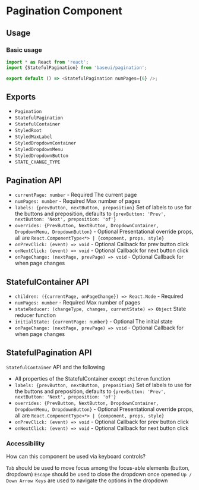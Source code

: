 # Pagination Component

## Usage

### Basic usage

```javascript
import * as React from 'react';
import {StatefulPagination} from 'baseui/pagination';

export default () => <StatefulPagination numPages={6} />;
```

## Exports

* `Pagination`
* `StatefulPagination`
* `StatefulContainer`
* `StyledRoot`
* `StyledMaxLabel`
* `StyledDropdownContainer`
* `StyledDropdownMenu`
* `StyledDropdownButton`
* `STATE_CHANGE_TYPE`

## Pagination API

* `currentPage: number` - Required
  The current page
* `numPages: number` - Required
  Max number of pages
* `labels: {prevButton, nextButton, preposition}`
  Set of labels to use for the buttons and preposition, defaults to
    `{prevButton: 'Prev', nextButton: 'Next', preposition: 'of'}`
* `overrides: {PrevButton, NextButton, DropdownContainer, DropdownMenu, DropdownButton}` - Optional
  Presentational override props, all are `React.ComponentType<*> | {component, props, style}`
* `onPrevClick: (event) => void` - Optional
  Callback for prev button click
* `onNextClick: (event) => void` - Optional
  Callback for next button click
* `onPageChange: (nextPage, prevPage) => void` - Optional
  Callback for when page changes

## StatefulContainer API

* `children: ({currentPage, onPageChange}) => React.Node` - Required
* `numPages: number` - Required
  Max number of pages
* `stateReducer: (changeType, changes, currentState) => Object`
  State reducer function
* `initialState: {currentPage: number}` - Optional
  The initial state
* `onPageChange: (nextPage, prevPage) => void` - Optional
  Callback for when page changes

## StatefulPagination API

`StatefulContainer` API and the following

* All properties of the StatefulContainer except `children` function
* `labels: {prevButton, nextButton, preposition}`
  Set of labels to use for the buttons and preposition, defaults to
    `{prevButton: 'Prev', nextButton: 'Next', preposition: 'of'}`
* `overrides: {PrevButton, NextButton, DropdownContainer, DropdownMenu, DropdownButton}` - Optional
  Presentational override props, all are `React.ComponentType<*> | {component, props, style}`
* `onPrevClick: (event) => void` - Optional
  Callback for prev button click
* `onNextClick: (event) => void` - Optional
  Callback for next button click

### Accessibility

How can this component be used via keyboard controls?

`Tab` should be used to move focus among the focus-able elements (button, dropdown)
`Escape` should be used to close the dropdown once opened
`Up / Down Arrow Keys` are used to navigate the options in the dropdown
